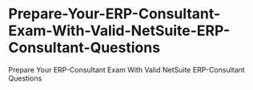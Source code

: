 # Prepare-Your-ERP-Consultant-Exam-With-Valid-NetSuite-ERP-Consultant-Questions
Prepare Your ERP-Consultant Exam With Valid NetSuite ERP-Consultant Questions
